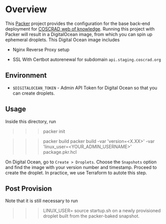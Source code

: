# Overview
This [Packer](https://www.packer.io/) project provides the configuration for the base back-end
deployment for [COSCRAD web of knowledge](https://github.com/COSCRAD/coscrad). Running this project with Packer will
result in a DigitalOcean image, from which you can spin up ephemeral droplets.
This Digital Ocean image includes
- Nginx Reverse Proxy setup
<!-- TODO Make the sub-domain configurable -->
<!-- TODO Manage the cert externally -->
- SSL With Certbot autorenewal for subdomain `api.staging.coscrad.org`

## Environment
- `$DIGITALOCEAN_TOKEN` - Admin API Token for Digital Ocean so that you can create droplets.

## Usage
Inside this directory, run
> > > packer init

> > > packer build packer build -var 'version=<X.XX>' -var 'linux_user=<YOUR_ADMIN_USERNAME>' package.pkr.hcl

On Digital Ocean, go to `Create > Droplets`. Choose the `Snapshots` option and find
the image with your version number and timestamp. Proceed to create the droplet.
In practice, we use Terraform to autote this step.

## Post Provision
Note that it is still necessary to run
> > > LINUX_USER=<admin-user-name> source startup.sh
on a newly provisioned droplet built from the packer-baked snapshot. 